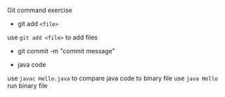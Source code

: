 Git command exercise

- git add `<file>`

use `git add <file>` to add files

- git commit <file> -m "commit message"

- java code

use `javac Hello.java` to compare java code to binary file
use `java Hello` run binary file
